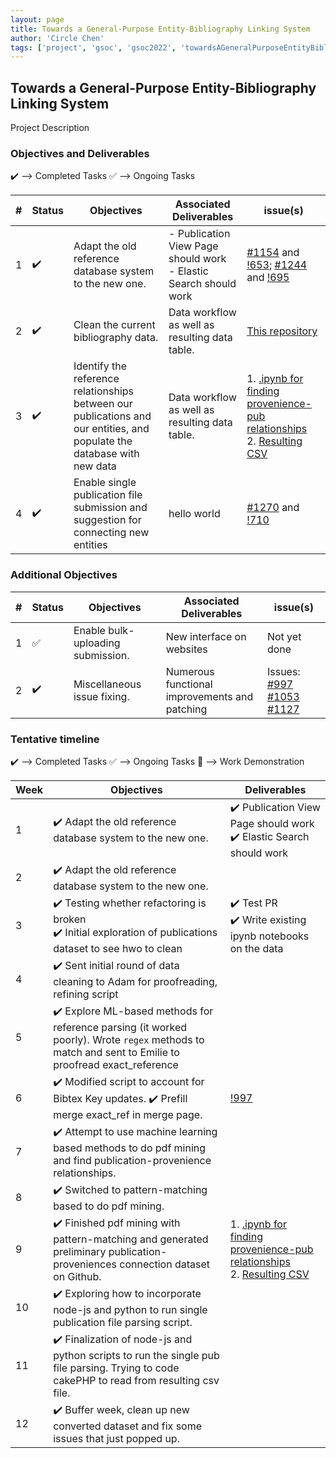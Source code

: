 ```yaml
---
layout: page
title: Towards a General-Purpose Entity-Bibliography Linking System
author: 'Circle Chen'
tags: ['project', 'gsoc', 'gsoc2022', 'towardsAGeneralPurposeEntityBibliographyLinkingSystem']
---
```



## Towards a General-Purpose Entity-Bibliography Linking System

Project Description 

### Objectives and Deliverables

:heavy_check_mark: --> Completed Tasks  :white_check_mark: --> Ongoing Tasks

| \# | Status  | Objectives                    | Associated Deliverables         | issue(s) |
| --- | --- | ----------------------------- | ---------------------------------------------- | -------- |
| 1 |:heavy_check_mark:|  Adapt the old reference database system to the new one. | - Publication View Page should work <br/> - Elastic Search should work | [#1154](https://gitlab.com/cdli/framework/-/issues/1154) and [!653](https://gitlab.com/cdli/framework/-/merge_requests/653); [#1244](https://gitlab.com/cdli/framework/-/issues/1244) and [!695](https://gitlab.com/cdli/framework/-/merge_requests/695)|
| 2 |:heavy_check_mark:| Clean the current bibliography data. | Data workflow as well as resulting data table. | [This repository](https://github.com/cdli-gh/publication-merging) |
| 3 |:heavy_check_mark:| Identify the reference relationships between our publications and our entities, and populate the database with new data | Data workflow as well as resulting data table. | 1. [.ipynb for finding provenience-pub relationships](https://github.com/cdli-gh/publication-merging/blob/main/pdf/read_pdf.ipynb) <br/> 2. [Resulting CSV](https://github.com/cdli-gh/publication-merging/blob/main/pdf/publication_proveniences.csv) |
| 4 |:heavy_check_mark:| Enable single publication file submission and suggestion for connecting new entities | hello world |[#1270](https://gitlab.com/cdli/framework/-/issues/1270) and [!710](https://gitlab.com/cdli/framework/-/merge_requests/710) |


### Additional Objectives

| \# | Status  | Objectives         | Associated Deliverables                                             | issue(s) |
| --- | --- | ------------------ | ------------------------------------------------------------------- | -------- |
| 1 | :white_check_mark: | Enable bulk-uploading submission.  | New interface on websites |    Not yet done     |
| 2 | :heavy_check_mark: | Miscellaneous issue fixing.  | Numerous functional improvements and patching |    Issues: [#997](https://gitlab.com/cdli/framework/-/issues/997) [#1053](https://gitlab.com/cdli/framework/-/issues/1053) [#1127](https://gitlab.com/cdli/framework/-/issues/1127)     |


### Tentative timeline

:heavy_check_mark: --> Completed Tasks  :white_check_mark: --> Ongoing Tasks  :raised_hands: --> Work Demonstration

| Week  |Objectives | Deliverables |
|---|---|---|
|1| :heavy_check_mark: Adapt the old reference database system to the new one.  | :heavy_check_mark: Publication View Page should work <br/> :heavy_check_mark: Elastic Search should work|
|2| :heavy_check_mark: Adapt the old reference database system to the new one.  | |
|3| :heavy_check_mark: Testing whether refactoring is broken <br> :heavy_check_mark: Initial exploration of publications dataset to see hwo to clean  |  :heavy_check_mark: Test PR <br> :heavy_check_mark: Write existing ipynb notebooks on the data <br>  |
|4| :heavy_check_mark: Sent initial round of data cleaning to Adam for proofreading, refining script  | |
|5| :heavy_check_mark: Explore ML-based methods for reference parsing (it worked poorly). Wrote ``regex`` methods to match and sent to Emilie to proofread exact_reference  | |
|6| :heavy_check_mark: Modified script to account for Bibtex Key updates. :heavy_check_mark: Prefill merge exact_ref in merge page.  | [!997](https://gitlab.com/cdli/framework/-/issues/997) |
|7| :heavy_check_mark: Attempt to use machine learning based methods to do pdf mining and find publication-provenience relationships. | |
|8| :heavy_check_mark: Switched to pattern-matching based to do pdf mining. | |
|9| :heavy_check_mark: Finished pdf mining with pattern-matching and generated preliminary publication-proveniences connection dataset on Github. | 1. [.ipynb for finding provenience-pub relationships](https://github.com/cdli-gh/publication-merging/blob/main/pdf/read_pdf.ipynb) <br/> 2. [Resulting CSV](https://github.com/cdli-gh/publication-merging/blob/main/pdf/publication_proveniences.csv) |
|10| :heavy_check_mark: Exploring how to incorporate node-js and python to run single publication file parsing script.  | |
|11| :heavy_check_mark: Finalization of node-js and python scripts to run the single pub file parsing. Trying to code cakePHP to read from resulting csv file. | |
|12| :heavy_check_mark: Buffer week, clean up new converted dataset and fix some issues that just popped up. | |
